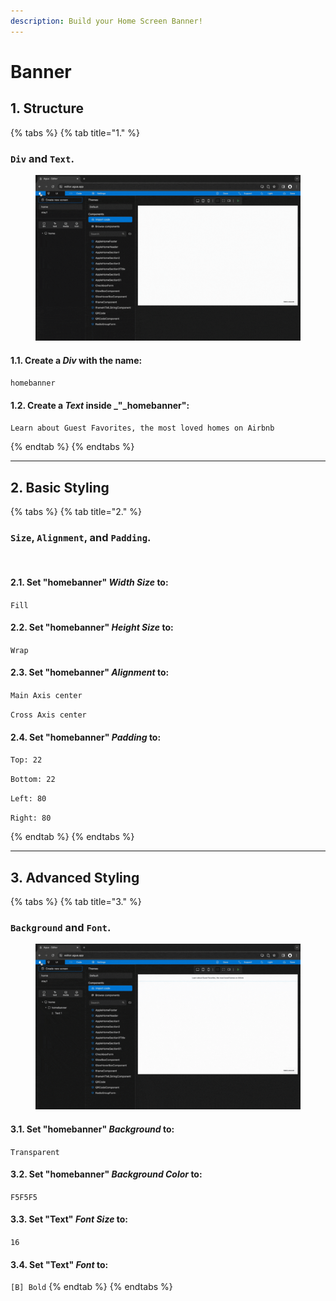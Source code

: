 ```yaml
---
description: Build your Home Screen Banner!
---
```


# Banner

## 1. Structure

{% tabs %}
{% tab title="1." %}
### `Div` and `Text`.

<figure><img src="../../../.gitbook/assets/Home_banner_1-min (1).gif" alt=""><figcaption></figcaption></figure>

#### **1.1.** Create a _Div_ with the name:

`homebanner`

#### **1.2.** Create a _Text_ inside _"_homebanner":&#x20;

`Learn about Guest Favorites, the most loved homes on Airbnb`


{% endtab %}
{% endtabs %}

***





## 2. Basic Styling

{% tabs %}
{% tab title="2." %}
### `Size`, `Alignment`, and `Padding`.

<figure><img src="../../../.gitbook/assets/Home_banner_2-min (1).gif" alt=""><figcaption></figcaption></figure>

#### 2.1. Set "homebanner" _Width Size_ to:

`Fill`

#### 2.2. Set "homebanner" _Height Size_ to:

`Wrap`

#### 2.3. Set "homebanner" _Alignment_ to:

`Main Axis center`

`Cross Axis center`

#### 2.4. Set "homebanner" _Padding_ to:

`Top: 22`

`Bottom: 22`

`Left: 80`

`Right: 80`


{% endtab %}
{% endtabs %}

***





## 3. Advanced Styling

{% tabs %}
{% tab title="3." %}
### `Background` and `Font`.

<figure><img src="../../../.gitbook/assets/Home_banner_3-min (1).gif" alt=""><figcaption></figcaption></figure>

#### 3.1. Set "homebanner" _Background_ to:

`Transparent`

#### 3.2. Set "homebanner" _Background Color_ to:

`F5F5F5`

#### 3.3. Set "Text" _Font Size_ to:

`16`

#### 3.4. Set "Text" _Font_ to:

`[B] Bold`
{% endtab %}
{% endtabs %}
